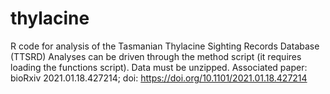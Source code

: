 # thylacine
R code for analysis of the Tasmanian Thylacine Sighting Records Database (TTSRD)
Analyses can be driven through the method script (it requires loading the functions script).
Data must be unzipped.
Associated paper: bioRxiv 2021.01.18.427214; doi: https://doi.org/10.1101/2021.01.18.427214
